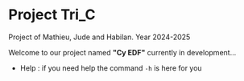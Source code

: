 # Project Tri_C

Project of Mathieu, Jude and Habilan. Year 2024-2025

Welcome to our project named **"Cy EDF"** currently in development...
- Help : if you need help the command `-h` is here for you
